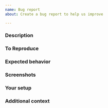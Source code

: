 ```yaml
---
name: Bug report
about: Create a bug report to help us improve

---
```


### Description
<!--A clear and concise description of what the bug is.-->

### To Reproduce
<!--Describe the steps necessary to reproduce the behavior-->

### Expected behavior
<!--A clear and concise description of what you expected to happen.-->

### Screenshots
<!--If applicable, add screenshots to help explain your problem.-->

### Your setup
<!--Describe the system you are running on. Usually, just the OS and apollo version is fine.-->

### Additional context
<!--Add any other context about the problem here.-->

